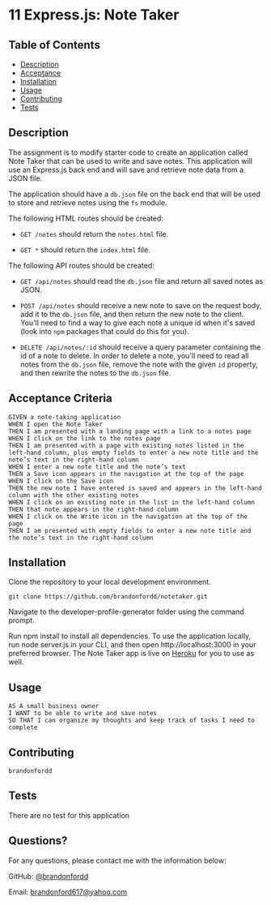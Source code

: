 # 11 Express.js: Note Taker

## Table of Contents
* [Description](#description)
* [Acceptance](#acceptance)
* [Installation](#installation)
* [Usage](#usage)
* [Contributing](#contributing)
* [Tests](#tests)

## Description

The assignment is to modify starter code to create an application called Note Taker that can be used to write and save notes. This application will use an Express.js back end and will save and retrieve note data from a JSON file.

The application should have a `db.json` file on the back end that will be used to store and retrieve notes using the `fs` module.

The following HTML routes should be created:

* `GET /notes` should return the `notes.html` file.

* `GET *` should return the `index.html` file.

The following API routes should be created:

* `GET /api/notes` should read the `db.json` file and return all saved notes as JSON.

* `POST /api/notes` should receive a new note to save on the request body, add it to the `db.json` file, and then return the new note to the client. You'll need to find a way to give each note a unique id when it's saved (look into `npm` packages that could do this for you).

* `DELETE /api/notes/:id` should receive a query parameter containing the id of a note to delete. In order to delete a note, you'll need to read all notes from the `db.json` file, remove the note with the given `id` property, and then rewrite the notes to the `db.json` file.


## Acceptance Criteria

```
GIVEN a note-taking application
WHEN I open the Note Taker
THEN I am presented with a landing page with a link to a notes page
WHEN I click on the link to the notes page
THEN I am presented with a page with existing notes listed in the left-hand column, plus empty fields to enter a new note title and the note’s text in the right-hand column
WHEN I enter a new note title and the note’s text
THEN a Save icon appears in the navigation at the top of the page
WHEN I click on the Save icon
THEN the new note I have entered is saved and appears in the left-hand column with the other existing notes
WHEN I click on an existing note in the list in the left-hand column
THEN that note appears in the right-hand column
WHEN I click on the Write icon in the navigation at the top of the page
THEN I am presented with empty fields to enter a new note title and the note’s text in the right-hand column
```
## Installation
Clone the repository to your local development environment.
```
git clone https://github.com/brandonfordd/notetaker.git
```
Navigate to the developer-profile-generator folder using the command prompt.

Run npm install to install all dependencies. To use the application locally, run node server.js in your CLI, 
and then open http://localhost:3000 in your preferred browser. The Note Taker app is live on 
[Heroku](https://intense-retreat-13384.herokuapp.com/) for you to use as well.
## Usage 
```
AS A small business owner
I WANT to be able to write and save notes
SO THAT I can organize my thoughts and keep track of tasks I need to complete
```

## Contributing
```
brandonfordd
```
## Tests
There are no test for this application

## Questions?
For any questions, please contact me with the information below:

GitHub: [@brandonfordd](https://api.github.com/users/brandonfordd)

Email: brandonford617@yahoo.com
  